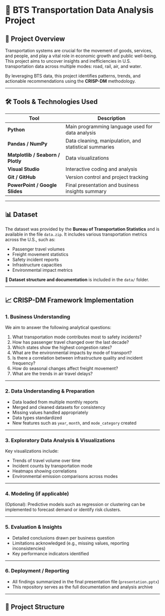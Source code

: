 # 🚦 BTS Transportation Data Analysis Project

## 📌 Project Overview

Transportation systems are crucial for the movement of goods, services, and people, and play a vital role in economic growth and public well-being. This project aims to uncover insights and inefficiencies in U.S. transportation data across multiple modes: road, rail, air, and water.

By leveraging BTS data, this project identifies patterns, trends, and actionable recommendations using the **CRISP-DM** methodology.

---

## 🛠 Tools & Technologies Used

| Tool | Description |
|------|-------------|
| **Python** | Main programming language used for data analysis |
| **Pandas / NumPy** | Data cleaning, manipulation, and statistical summaries |
| **Matplotlib / Seaborn / Plotly** | Data visualizations |
| **Visual Studio** | Interactive coding and analysis |
| **Git / GitHub** | Version control and project tracking |
| **PowerPoint / Google Slides** | Final presentation and business insights summary |

---

## 📊 Dataset

The dataset was provided by the **Bureau of Transportation Statistics** and is available in the file `data.zip`. It includes various transportation metrics across the U.S., such as:

- Passenger travel volumes  
- Freight movement statistics  
- Safety incident reports  
- Infrastructure capacities  
- Environmental impact metrics  

**📁 Dataset structure and documentation** is included in the `data/` folder.

---

## 📈 CRISP-DM Framework Implementation

### 1. **Business Understanding**
We aim to answer the following analytical questions:

1. What transportation mode contributes most to safety incidents?
2. How has passenger travel changed over the last decade?
3. Which states show the highest congestion rates?
4. What are the environmental impacts by mode of transport?
5. Is there a correlation between infrastructure quality and incident frequency?
6. How do seasonal changes affect freight movement?
7. What are the trends in air travel delays?

---

### 2. **Data Understanding & Preparation**

- Data loaded from multiple monthly reports  
- Merged and cleaned datasets for consistency  
- Missing values handled appropriately  
- Data types standardized  
- New features such as `year`, `month`, and `mode_category` created  

---

### 3. **Exploratory Data Analysis & Visualizations**

Key visualizations include:

- Trends of travel volume over time  
- Incident counts by transportation mode  
- Heatmaps showing correlations  
- Environmental emission comparisons across modes  

---

### 4. **Modeling (if applicable)**

(Optional): Predictive models such as regression or clustering can be implemented to forecast demand or identify risk clusters.

---

### 5. **Evaluation & Insights**

- Detailed conclusions drawn per business question  
- Limitations acknowledged (e.g., missing values, reporting inconsistencies)  
- Key performance indicators identified  

---

### 6. **Deployment / Reporting**

- All findings summarized in the final presentation file (`presentation.pptx`)  
- This repository serves as the full documentation and analysis archive  

---

## 📁 Project Structure

